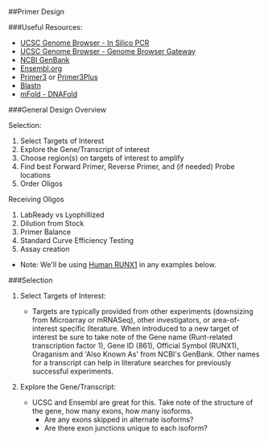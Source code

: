 ##Primer Design


###Useful Resources:
* [UCSC Genome Browser - In Silico PCR](http://genome.ucsc.edu/cgi-bin/hgPcr?command=start "InSilicoPCR")
* [UCSC Genome Browser - Genome Browser Gateway](http://genome.ucsc.edu/cgi-bin/hgGateway?hgsid=400136405_nE61bEUVeZ7ZJkeTyG8GUBj5aUeZ "Genome Browser")
* [NCBI GenBank](http://www.ncbi.nlm.nih.gov/genbank/ "GenBank")
* [Ensembl.org](http://useast.ensembl.org/index.html "Ensembl")
* [Primer3](http://bioinfo.ut.ee/primer3/ "Primer3Web") or [Primer3Plus](http://www.bioinformatics.nl/cgi-bin/primer3plus/primer3plus.cgi/ "P3Plus")
* [Blastn](http://blast.ncbi.nlm.nih.gov/blast/Blast.cgi?PROGRAM=blastn&PAGE_TYPE=BlastSearch&LINK_LOC=blasthome "Blast")
* [mFold - DNAFold](http://mfold.rna.albany.edu/?q=mfold/dna-folding-form "DNA Fold")

###General Design Overview

Selection:

1. Select Targets of Interest
2. Explore the Gene/Transcript of interest
3. Choose region(s) on targets of interest to amplify
4. Find best Forward Primer, Reverse Primer, and (if needed) Probe locations
5. Order Oligos

Receiving Oligos

1. LabReady vs Lyophillized 
2. Dilution from Stock
3. Primer Balance
4. Standard Curve Efficiency Testing 
5. Assay creation

* Note: We'll be using [Human RUNX1](http://www.ncbi.nlm.nih.gov/gene/861 "RUNX1") in any examples below.

###Selection

1. Select Targets of Interest:
	* Targets are typically provided from other experiments (downsizing from Microarray or mRNASeq), other investigators, or area-of-interest specific literature.  When introduced to a new target of interest be sure to take note of the Gene name (Runt-related transcription factor 1), Gene ID (861), Official Symbol (RUNX1), Oraganism and 'Also Known As' from NCBI's GenBank.  Other names for a transcript can help in literature searches for previously successful experiments.
	
2. Explore the Gene/Transcript:  
	* UCSC and Ensembl are great for this.  Take note of the structure of the gene, how many exons, how many isoforms.  
		* Are any exons skipped in alternate isoforms?  
		* Are there exon junctions unique to each isoform?
	
	

